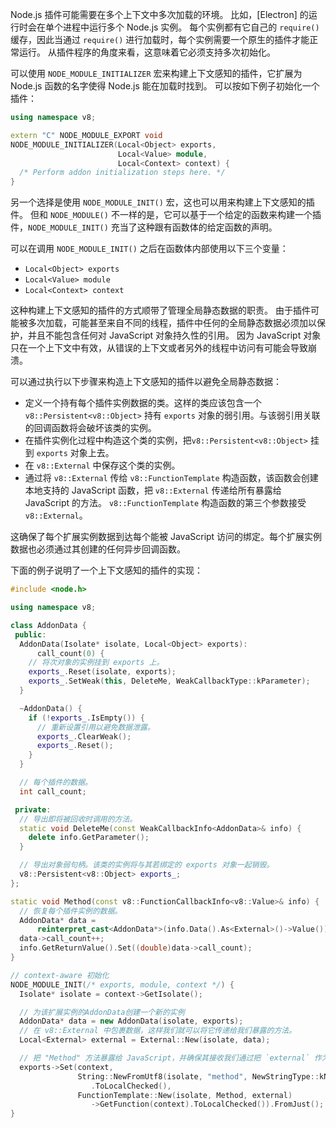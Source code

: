 
Node.js 插件可能需要在多个上下文中多次加载的环境。
比如，[Electron] 的运行时会在单个进程中运行多个 Node.js 实例。
每个实例都有它自己的 `require()` 缓存，因此当通过 `require()` 进行加载时，每个实例需要一个原生的插件才能正常运行。
从插件程序的角度来看，这意味着它必须支持多次初始化。

可以使用 `NODE_MODULE_INITIALIZER` 宏来构建上下文感知的插件，它扩展为 Node.js 函数的名字使得 Node.js 能在加载时找到。
可以按如下例子初始化一个插件：

```cpp
using namespace v8;

extern "C" NODE_MODULE_EXPORT void
NODE_MODULE_INITIALIZER(Local<Object> exports,
                        Local<Value> module,
                        Local<Context> context) {
  /* Perform addon initialization steps here. */
}
```

另一个选择是使用 `NODE_MODULE_INIT()` 宏，这也可以用来构建上下文感知的插件。
但和 `NODE_MODULE()` 不一样的是，它可以基于一个给定的函数来构建一个插件，`NODE_MODULE_INIT()` 充当了这种跟有函数体的给定函数的声明。

可以在调用 `NODE_MODULE_INIT()` 之后在函数体内部使用以下三个变量：
* `Local<Object> exports`
* `Local<Value> module`
* `Local<Context> context`

这种构建上下文感知的插件的方式顺带了管理全局静态数据的职责。
由于插件可能被多次加载，可能甚至来自不同的线程，插件中任何的全局静态数据必须加以保护，并且不能包含任何对 JavaScript 对象持久性的引用。
因为 JavaScript 对象只在一个上下文中有效，从错误的上下文或者另外的线程中访问有可能会导致崩溃。

可以通过执行以下步骤来构造上下文感知的插件以避免全局静态数据：

* 定义一个持有每个插件实例数据的类。这样的类应该包含一个 `v8::Persistent<v8::Object>` 持有 `exports` 对象的弱引用。与该弱引用关联的回调函数将会破坏该类的实例。
* 在插件实例化过程中构造这个类的实例，把`v8::Persistent<v8::Object>` 挂到 `exports` 对象上去。
* 在 `v8::External` 中保存这个类的实例。
* 通过将 `v8::External` 传给 `v8::FunctionTemplate` 构造函数，该函数会创建本地支持的 JavaScript 函数，把 `v8::External` 传递给所有暴露给 JavaScript 的方法。
  `v8::FunctionTemplate` 构造函数的第三个参数接受 `v8::External`。

这确保了每个扩展实例数据到达每个能被 JavaScript 访问的绑定。每个扩展实例数据也必须通过其创建的任何异步回调函数。

下面的例子说明了一个上下文感知的插件的实现：

```cpp
#include <node.h>

using namespace v8;

class AddonData {
 public:
  AddonData(Isolate* isolate, Local<Object> exports):
      call_count(0) {
    // 将次对象的实例挂到 exports 上。
    exports_.Reset(isolate, exports);
    exports_.SetWeak(this, DeleteMe, WeakCallbackType::kParameter);
  }

  ~AddonData() {
    if (!exports_.IsEmpty()) {
      // 重新设置引用以避免数据泄露。
      exports_.ClearWeak();
      exports_.Reset();
    }
  }

  // 每个插件的数据。
  int call_count;

 private:
  // 导出即将被回收时调用的方法。
  static void DeleteMe(const WeakCallbackInfo<AddonData>& info) {
    delete info.GetParameter();
  }

  // 导出对象弱句柄。该类的实例将与其若绑定的 exports 对象一起销毁。
  v8::Persistent<v8::Object> exports_;
};

static void Method(const v8::FunctionCallbackInfo<v8::Value>& info) {
  // 恢复每个插件实例的数据。
  AddonData* data =
      reinterpret_cast<AddonData*>(info.Data().As<External>()->Value());
  data->call_count++;
  info.GetReturnValue().Set((double)data->call_count);
}

// context-aware 初始化
NODE_MODULE_INIT(/* exports, module, context */) {
  Isolate* isolate = context->GetIsolate();

  // 为该扩展实例的AddonData创建一个新的实例
  AddonData* data = new AddonData(isolate, exports);
  // 在 v8::External 中包裹数据，这样我们就可以将它传递给我们暴露的方法。
  Local<External> external = External::New(isolate, data);

  // 把 "Method" 方法暴露给 JavaScript，并确保其接收我们通过把 `external` 作为 FunctionTemplate 构造函数第三个参数时创建的每个插件实例的数据。
  exports->Set(context,
               String::NewFromUtf8(isolate, "method", NewStringType::kNormal)
                  .ToLocalChecked(),
               FunctionTemplate::New(isolate, Method, external)
                  ->GetFunction(context).ToLocalChecked()).FromJust();
}
```

